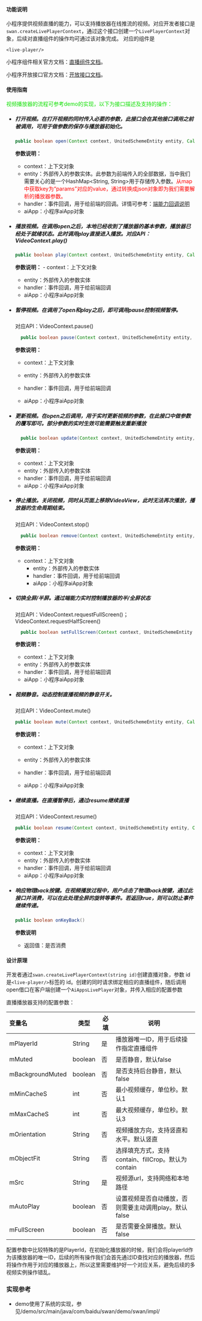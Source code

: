 #### 功能说明

小程序提供视频直播的能力，可以支持播放器在线推流的视频。对应开发者接口是`swan.createLivePlayerContext`，通过这个接口创建一个`LivePlayerContext`对象，后续对直播组件的操作均可通过该对象完成。
对应的组件是

```
<live-player/>
```

小程序组件相关官方文档：<a href ="https://smartprogram.baidu.com/docs/develop/component/media/#video/">直播组件文档</a>。

小程序开放接口官方文档：<a href ="https://smartprogram.baidu.com/docs/develop/api/media_liveplayercontext/#createLivePlayerContext/">开放接口文档</a>。

#### 使用指南

<font color="yeel">视频播放器的流程可参考demo的实现，以下为接口描述及支持的操作：</font>

- ##### 打开视频。在打开视频的同时传入必要的参数，此接口会在其他接口调用之前被调用，可用于做参数的保存与播放器初始化。

  ```java
  public boolean open(Context context, UnitedSchemeEntity entity, CallbackHandler handler, AiApp aiApp)
  ```

  **参数说明：**

  - context：上下文对象
  - entity：外部传入的参数实体。此参数为前端传入的全部数据，当中我们需要关心的是一个HashMap<String, String>用于存储传入参数。<font color=red>从map中获取key为“params”对应的value，通过转换成json对象即为我们需要解析的播放器参数。</font>
  - handler：事件回调，用于给前端的回调。详情可参考：[端能力回调说明](端能力回调说明.md)
  - aiApp：小程序aiApp对象

- ##### 播放视频。在调用open之后，本地已经收到了播放器的基本参数，播放器已经处于就绪状态。此时调用play直接进入播放。对应API：VideoContext.play()

  ```java
  public boolean play(Context context, UnitedSchemeEntity entity, CallbackHandler handler, AiApp aiApp)
  ```

  **参数说明：** - context：上下文对象

  - entity：外部传入的参数实体
  - handler：事件回调，用于给前端回调
  - aiApp：小程序aiApp对象

- ##### 暂停视频。在调用了open和play之后，即可调用pause控制视频暂停。

  对应API：VideoContext.pause()

  ```java
    public boolean pause(Context context, UnitedSchemeEntity entity, CallbackHandler handler, AiApp aiApp)
  ```

    **参数说明：**

  - context：上下文对象

  - entity：外部传入的参数实体

  - handler：事件回调，用于给前端回调

  - aiApp：小程序aiApp对象
- ##### 更新视频。在open之后调用，用于实时更新视频的参数，在此接口中做参数的覆写即可。部分参数的实时生效可能需要触发重新播放

  ```java
    public boolean update(Context context, UnitedSchemeEntity entity, CallbackHandler handler, AiApp aiApp)
  ```

  **参数说明：**

  - context：上下文对象
  - entity：外部传入的参数实体
  - handler：事件回调，用于给前端回调
  - aiApp：小程序aiApp对象

- ##### 停止播放。关闭视频，同时从页面上移除VideoView，此时无法再次播放，播放器的生命周期结束。

  对应API：VideoContext.stop()

  ```java
    public boolean remove(Context context, UnitedSchemeEntity entity, CallbackHandler handler, AiApp aiApp)
  ```

  **参数说明：**

  - context：上下文对象
    - entity：外部传入的参数实体
    - handler：事件回调，用于给前端回调
    - aiApp：小程序aiApp对象

- ##### 切换全屏/半屏。通过端能力实时控制播放器的半/全屏状态

  对应API：VideoContext.requestFullScreen()；VideoContext.requestHalfScreen()

  ```java
    public boolean setFullScreen(Context context, UnitedSchemeEntity entity, CallbackHandler handler, AiApp aiApp)
  ```

   **参数说明：**

  - context：上下文对象
  - entity：外部传入的参数实体
  - handler：事件回调，用于给前端回调
  - aiApp：小程序aiApp对象

- ##### 视频静音。动态控制直播视频的静音开关。

  对应API：VideoContext.mute()

  ```java
  public boolean mute(Context context, UnitedSchemeEntity entity, CallbackHandler handler, AiApp aiApp)
  ```

  **参数说明：**

  - context：上下文对象

  - entity：外部传入的参数实体

  - handler：事件回调，用于给前端回调

  - aiApp：小程序aiApp对象
- ##### 继续直播。在直播暂停后，通过resume继续直播

    对应API：VideoContext.resume()

    ```java
    public boolean resume(Context context, UnitedSchemeEntity entity, CallbackHandler handler, AiApp aiApp)
    ```

    **参数说明：**

    - context：上下文对象
    - entity：外部传入的参数实体
    - handler：事件回调，用于给前端回调
    - aiApp：小程序aiApp对象

- ##### 响应物理back按键。在视频播放过程中，用户点击了物理back按键，通过此接口并消费，可以在此处理全屏的旋转等事件。若返回true，则可以防止事件继续传递。

  ```java
  public boolean onKeyBack()
  ```

  **参数说明**

  - 返回值：是否消费

#### 设计原理

开发者通过`swan.createLivePlayerContext(string id)`创建直播对象，参数 id 是`<live-player/>`标签的 id。创建的同时请求绑定相应的直播组件，随后调用open借口在客户端创建一个`AiAppsLivePlayer`对象，并传入相应的配置参数

直播播放器支持的配置参数：

| 变量名           | 类型    | 必填 | 说明                                                  |
| :--------------- | ------- | ---- | ----------------------------------------------------- |
| mPlayerId        | String  | 是   | 播放器唯一ID，用于后续操作指定直播组件                |
| mMuted           | boolean | 否   | 是否静音，默认false                                   |
| mBackgroundMuted | boolean | 否   | 是否支持后台静音，默认false                           |
| mMinCacheS       | int     | 否   | 最小视频缓存，单位秒。默认1                           |
| mMaxCacheS       | int     | 否   | 最大视频缓存，单位秒。默认3                           |
| mOrientation     | String  | 否   | 视频播放方向，支持竖直和水平。默认竖直                |
| mObjectFit       | String  | 否   | 选择填充方式，支持contain、fillCrop。默认为contain    |
| mSrc             | String  | 是   | 视频源url，支持网络和本地路径                         |
| mAutoPlay        | boolean | 否   | 设置视频是否自动播放，否则需要主动调用play。默认false |
| mFullScreen      | boolean | 否   | 是否需要全屏播放。默认false                           |

配置参数中比较特殊的是PlayerId，在初始化播放器的时候，我们会将playerId作为该播放器的唯一ID，后续的所有操作我们会首先通过ID查找对应的播放器，然后将操作作用于对应的播放器上，所以这里需要维护好一个对应关系，避免后续的多视频实例操作错乱。

### 实现参考

- demo使用了系统的实现，参见/demo/src/main/java/com/baidu/swan/demo/swan/impl/